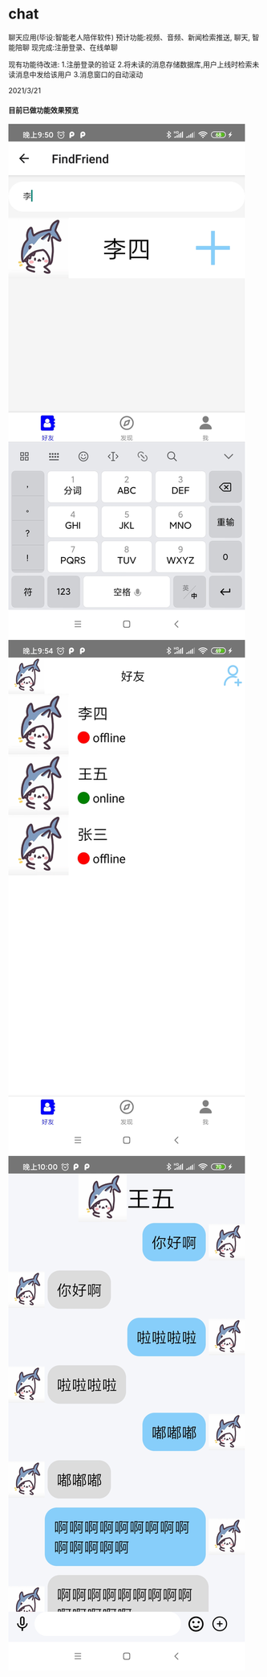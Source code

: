 # chat
聊天应用(毕设:智能老人陪伴软件)
预计功能:视频、音频、新闻检索推送, 聊天, 智能陪聊
现完成:注册登录、在线单聊

现有功能待改进:
1.注册登录的验证
2.将未读的消息存储数据库,用户上线时检索未读消息中发给该用户
3.消息窗口的自动滚动

2021/3/21

#### 目前已做功能效果预览
![](https://github.com/ye11d/chat/raw/master/server/preimg/1.jpg)
![](https://github.com/ye11d/chat/raw/master/server/preimg/2.jpg)
![](https://github.com/ye11d/chat/raw/master/server/preimg/3.jpg)